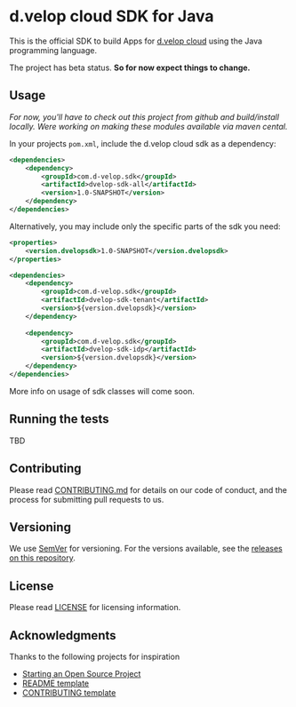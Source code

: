 # d.velop cloud SDK for Java

This is the official SDK to build Apps for [d.velop cloud](https://www.d-velop.de/cloud/) using 
the Java programming language.

The project has beta status. **So for now expect things to change.** 

## Usage

*For now, you'll have to check out this project from github and build/install locally. Were working on making these modules available via maven cental.*

In your projects `pom.xml`, include the d.velop cloud sdk as a dependency:

```xml
<dependencies>
    <dependency>
        <groupId>com.d-velop.sdk</groupId>
        <artifactId>dvelop-sdk-all</artifactId>
        <version>1.0-SNAPSHOT</version>
    </dependency>
</dependencies>
```

Alternatively, you may include only the specific parts of the sdk you need:

```xml
<properties>
    <version.dvelopsdk>1.0-SNAPSHOT</version.dvelopsdk>
</properties>

<dependencies>
    <dependency>
        <groupId>com.d-velop.sdk</groupId>
        <artifactId>dvelop-sdk-tenant</artifactId>
        <version>${version.dvelopsdk}</version>
    </dependency>
    
    <dependency>
        <groupId>com.d-velop.sdk</groupId>
        <artifactId>dvelop-sdk-idp</artifactId>
        <version>${version.dvelopsdk}</version>
    </dependency>
</dependencies>
```

More info on usage of sdk classes will come soon.

## Running the tests

TBD

## Contributing

Please read [CONTRIBUTING.md](CONTRIBUTING.md) for details on our code of conduct,
and the process for submitting pull requests to us.

## Versioning

We use [SemVer](http://semver.org/) for versioning. For the versions available, see 
the [releases on this repository](https://github.com/d-velop/dvelop-sdk-java/releases). 

## License

Please read [LICENSE](LICENSE) for licensing information.

## Acknowledgments

Thanks to the following projects for inspiration

* [Starting an Open Source Project](https://opensource.guide/starting-a-project/)
* [README template](https://gist.github.com/PurpleBooth/109311bb0361f32d87a2)
* [CONTRIBUTING template](https://github.com/nayafia/contributing-template/blob/master/CONTRIBUTING-template.md)